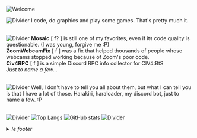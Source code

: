 ![Welcome](https://vaxerski.xyz/github/TopGif.gif)

![Divider](https://vaxerski.xyz/github/aboutme2.gif)
I code, do graphics and play some games. That's pretty much it.<br/><br/>

![Divider](https://vaxerski.xyz/github/repos1.gif)
**Mosaic** [ f? ] is still one of my favorites, even if its code quality is questionable. (I was young, forgive me :P)<br/>
**ZoomWebcamFix** [ f ] was a fix that helped thousands of people whose webcams stopped working because of Zoom's poor code.<br/>
**Civ4RPC** [ f ] is a simple Discord RPC info collector for CIV4:BtS<br/>
*Just to name a few...*<br/><br/>

![Divider](https://vaxerski.xyz/github/repos2.gif)
Well, I don't have to tell you all about them, but what I can tell you is that I have a lot of those.
Harakiri, haraloader, my discord bot, just to name a few. :P<br/><br/>

![Divider](https://vaxerski.xyz/github/stats1.gif)
[![Top Langs](https://github-readme-stats.vercel.app/api/top-langs/?username=vaxerski&layout=compact&theme=synthwave)](https://github.com/anuraghazra/github-readme-stats)
![GitHub stats](https://github-readme-stats.vercel.app/api?username=vaxerski&show_icons=true&theme=synthwave)
![Divider](https://vaxerski.xyz/github/divider.png)

<details>
  <summary><i>le footer</i></summary>
  
   *Discord* > vaxry#0110 <br/>
   *Github* > well <br/>
   *Mail* > vaxerskiofficial@gmail.com <br/>
   *Site* > https://vaxerski.xyz <br/><br/>
  
   *All graphics on this profile are made by me.*
</details>
